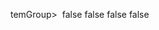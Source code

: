 temGroup>
  <ItemGroup>
    <ClInclude Include="Source\Hack\Common.h" />
    <ClInclude Include="Source\Overlay\stb_image.h" />
    <ClInclude Include="Source\SDK\AActor.h" />
    <ClInclude Include="Source\SDK\Names.h" />
    <ClInclude Include="Source\SDK\Core.h" />
    <ClInclude Include="Source\Memory\IDA.h" />
    <ClInclude Include="Source\Overlay\Imgui\imconfig.h" />
    <ClInclude Include="Source\Overlay\Imgui\imgui.h" />
    <ClInclude Include="Source\Overlay\Imgui\imgui_impl_dx11.h" />
    <ClInclude Include="Source\Overlay\Imgui\imgui_impl_win32.h" />
    <ClInclude Include="Source\Overlay\Imgui\imgui_internal.h" />
    <ClInclude Include="Source\Overlay\Imgui\imstb_rectpack.h" />
    <ClInclude Include="Source\Overlay\Imgui\imstb_textedit.h" />
    <ClInclude Include="Source\Overlay\Imgui\imstb_truetype.h" />
    <ClInclude Include="Source\Overlay\Overlay.h" />
    <ClInclude Include="Source\Overlay\Renderer.h" />
    <ClInclude Include="Source\Updates.h" />
    <ClInclude Include="Source\Memory\VMProtectSDK.h" />
    <ClInclude Include="Source\Memory\Memory.h" />
    <ClInclude Include="Source\Global.h" />
    <ClInclude Include="Source\SDK\GWorld.h" />
  </ItemGroup>
  <ItemGroup>
    <Library Include="Source\Memory\VMProtectSDK64.lib" />
  </ItemGroup>
  <ItemGroup>
    <Image Include="Source\Images\Vehicles\0.png">
      <ExcludedFromBuild Condition="'$(Configuration)|$(Platform)'=='Debug|x64'">false</ExcludedFromBuild>
      <DeploymentContent Condition="'$(Configuration)|$(Platform)'=='Debug|x64'">false</DeploymentContent>
      <ExcludedFromBuild Condition="'$(Configuration)|$(Platform)'=='Release|x64'">false</ExcludedFromBuild>
      <DeploymentContent Condition="'$(Configuration)|$(Platform)'=='Release|x64'">false</DeploymentContent>
    </Image>
    <Image Include="Source\Images\Vehicles\1.png" />
    <Image Include="Source\Images\Vehicles\10.png" />
    <Image Include="Source\Images\Vehicles\11.png" />
    <Image Include="Source\Images\Vehicles\12.png" />
    <Image Include="Source\Images\Vehicles\13.png" />
    <Image Include="Source\Images\Vehicles\14.png" />
    <Image Include="Source\Images\Vehicles\15.png" />
    <Image Include="Source\Images\Vehicles\16.png" />
    <Image Include="Source\Images\Vehicles\17.png" />
    <Image Include="Source\Images\Vehicles\18.png" />
    <Image Include="Source\Images\Vehicles\2.png" />
    <Image Include="Source\Images\Vehicles\3.png" />
    <Image Include="Source\Images\Vehicles\4.png" />
    <Image Include="Source\Images\Vehicles\5.png" />
    <Image Include="Source\Images\Vehicles\6.png" />
    <Image Include="Source\Images\Vehicles\7.png" />
    <Image Include="Source\Images\Vehicles\8.png" />
    <Image Include="Source\Images\Vehicles\9.png" />
  </ItemGroup>
  <Import Project="$(VCTargetsPath)\Microsoft.Cpp.targets" />
  <ImportGroup Label="ExtensionTargets">
  </ImportGroup>
</Project>
